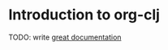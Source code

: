 # Introduction to org-clj

TODO: write [great documentation](http://jacobian.org/writing/what-to-write/)
